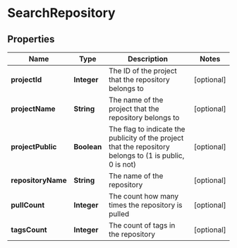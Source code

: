 
# SearchRepository

## Properties
Name | Type | Description | Notes
------------ | ------------- | ------------- | -------------
**projectId** | **Integer** | The ID of the project that the repository belongs to |  [optional]
**projectName** | **String** | The name of the project that the repository belongs to |  [optional]
**projectPublic** | **Boolean** | The flag to indicate the publicity of the project that the repository belongs to (1 is public, 0 is not) |  [optional]
**repositoryName** | **String** | The name of the repository |  [optional]
**pullCount** | **Integer** | The count how many times the repository is pulled |  [optional]
**tagsCount** | **Integer** | The count of tags in the repository |  [optional]



